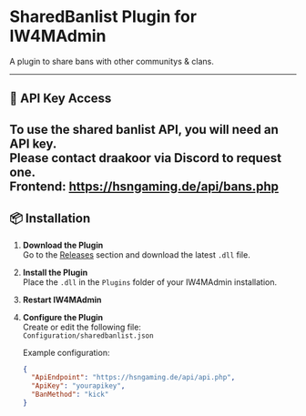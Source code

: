 # SharedBanlist Plugin for IW4MAdmin

A plugin to share bans with other communitys & clans.

---

## 🔑 API Key Access

To use the shared banlist API, you will need an API key.  
Please contact **draakoor** via **Discord** to request one.  
Frontend: https://hsngaming.de/api/bans.php
---

## 📦 Installation

1. **Download the Plugin**  
   Go to the [Releases](https://github.com/draakoor/sharedbanlist/releases) section and download the latest `.dll` file.

2. **Install the Plugin**  
   Place the `.dll` in the `Plugins` folder of your IW4MAdmin installation.

3. **Restart IW4MAdmin**

4. **Configure the Plugin**  
   Create or edit the following file:  
   `Configuration/sharedbanlist.json`

   Example configuration:
   ```json
   {
     "ApiEndpoint": "https://hsngaming.de/api/api.php",
     "ApiKey": "yourapikey",
     "BanMethod": "kick"
   }
